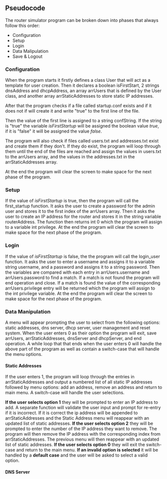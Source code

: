 ## Pseudocode
The router simulator program can be broken down into phases that always follow this order:
- Configuration
- Setup
- Login
- Data Malipulation
- Save & Logout

### Configuration
When the program starts it firstly defines a class User that will act as a template for user creation. Then it declares a boolean isFirstStart, 2 strings dnsAddress and dhcpAddress, an array arrUsers that is defined by the User class, and another array arrStaticAddresses to store static IP addresses.

After that the program checks if a file called startup.conf exists and if it does not if will create it and write "true" to the first line of the file.

Then the value of the first line is assigned to a string confString. If the string is "true" the variable *isFirstStartup* will be assigned the boolean value *true*, if it is "false" it will be assigned the value *false*.

The program will also check if files called users.txt and addresses.txt exist and create them if they don't. If they do exist, the program will loop through them until the end of the files are reached and assign the values in users.txt to the arrUsers array, and the values in the addresses.txt in the arrStaticAddresses array.

At the end the program will clear the screen to make space for the next phase of the program.


### Setup
If the value of *isFirstStartup* is true, then the program will call the first_startup function. It asks the user to create a password for the admin user and stores it to the first index of the arrUsers array. Then it asks the user to create an IP address for the router and stores it in the string variable routerAddress. The function then returns int 0 which the program will assign to a variable int privilege. At the end the program will clear the screen to make space for the next phase of the program.

### Login
If the value of *isFirstStartup* is false, the the program will call the login_user function. It asks the user to enter a username and assigns it to a variable string username, and a password and assigns it to a string password. Then the variables are compared with each entry in arrUsers.username and  arrUsers.password to find a match. If a match is not found the program will end operation and close. If a match is found the value of the corresponding arrUsers.privilege entry will be returned which the program will assign to the int privilege variable. At the end the program will clear the screen to make space for the next phase of the program.

### Data Manipulation
A menu will appear prompting the user to select from the following options: static addresses, dns server, dhcp server, user management and reset system. When the user enters 0 as their option the program will exit, save arrUsers, arrStaticAddresses, dnsServer and dhcpServer, and end operation.
A while loop that that ends when the user enters 0 will handle the above part of the program as well as contain a switch-case that will handle the menu options.

#### Static Addresses
If the user enters 1, the program will loop through the entries in arrStaticAddresses and output a numbered list of all static IP addresses followed by menu options: add an address, remove an address and return to main menu. A switch-case will handle the user selections.

**If the user selects option 1** they will be prompted to enter an IP address to add. A separate function will validate the user input and prompt for re-entry if it is incorrect. If it is correct the ip address will be appended to arrStaticAddresses and the Static Address menu will reappear with an updated list of static addresses.
**If the user selects option 2** they will be prompted to enter the number of the IP address they want to remove. The program will then remove the IP address with the corresponding index from arrStaticAddresses. The previous menu will then reappear with an updated list of static addresses.
**If the user selects option 0** they will exit the switch-case and return to the main menu.
**If an invalid option is selected** it will be handled by a **default case** and the user will be asked to select a valid option.

#### DNS Server



